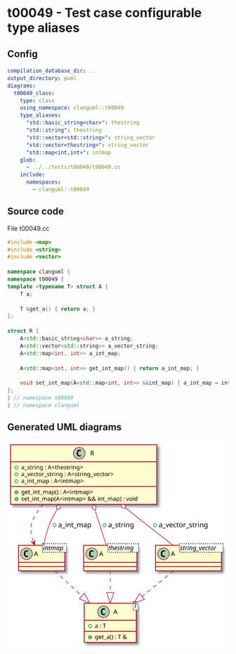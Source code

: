 # t00049 - Test case configurable type aliases
## Config
```yaml
compilation_database_dir: ..
output_directory: puml
diagrams:
  t00049_class:
    type: class
    using_namespace: clanguml::t00049
    type_aliases:
      "std::basic_string<char>": thestring
      "std::string": thestring
      "std::vector<std::string>": string_vector
      "std::vector<thestring>": string_vector
      "std::map<int,int>": intmap
    glob:
      - ../../tests/t00049/t00049.cc
    include:
      namespaces:
        - clanguml::t00049
```
## Source code
File t00049.cc
```cpp
#include <map>
#include <string>
#include <vector>

namespace clanguml {
namespace t00049 {
template <typename T> struct A {
    T a;

    T &get_a() { return a; }
};

struct R {
    A<std::basic_string<char>> a_string;
    A<std::vector<std::string>> a_vector_string;
    A<std::map<int, int>> a_int_map;

    A<std::map<int, int>> get_int_map() { return a_int_map; }

    void set_int_map(A<std::map<int, int>> &&int_map) { a_int_map = int_map; }
};
} // namespace t00049
} // namespace clanguml
```
## Generated UML diagrams
![t00049_class](./t00049_class.svg "Test case configurable type aliases")
